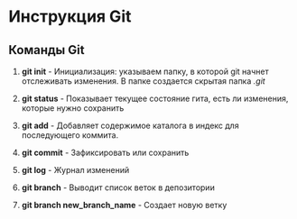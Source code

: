 # Инструкция Git

## Команды Git

1. **git init** - Инициализация: указываем  папку, в которой git начнет отслеживать изменения. В папке создается скрытая папка *.git*


2. **git status** - Показывает текущее состояние гита, есть ли изменения, которые нужно сохранить

3. **git add** - Добавляет содержимое каталога в индекс для последующего коммита.

4. **git commit** - Зафиксировать или сохранить

5. **git log** - Журнал изменений
6. **git branch** - Выводит список веток в депозитории
7. **git branch new_branch_name** - Создает новую ветку

